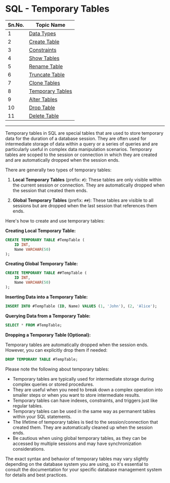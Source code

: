 # SQL - Temporary Tables

| Sn.No. | Topic Name              |
|--------|-------------------------|
| 1      | [Data Types](DataTypes.md)          |
| 2      | [Create Table](CreateTable.md)        |
| 3      | [Constraints](Constraints.md)        |
| 4      | [Show Tables](ShowTables.md)          |
| 5      | [Rename Table](RenameTable.md)        |
| 6      | [Truncate Table](TruncateTable.md)    |
| 7      | [Clone Tables](CloneTables.md)        |
| 8      | [Temporary Tables](TemporaryTables.md)|
| 9      | [Alter Tables](AlterTables.md)        |
| 10     | [Drop Table](DropTable.md)            |
| 11     | [Delete Table](DeleteTable.md)        |
-------

Temporary tables in SQL are special tables that are used to store temporary data for the duration of a database session. They are often used for intermediate storage of data within a query or a series of queries and are particularly useful in complex data manipulation scenarios. Temporary tables are scoped to the session or connection in which they are created and are automatically dropped when the session ends.

There are generally two types of temporary tables:

1. **Local Temporary Tables** (prefix: `#`): These tables are only visible within the current session or connection. They are automatically dropped when the session that created them ends.

2. **Global Temporary Tables** (prefix: `##`): These tables are visible to all sessions but are dropped when the last session that references them ends.

Here's how to create and use temporary tables:

**Creating Local Temporary Table:**

```sql
CREATE TEMPORARY TABLE #TempTable (
    ID INT,
    Name VARCHAR(50)
);
```

**Creating Global Temporary Table:**

```sql
CREATE TEMPORARY TABLE ##TempTable (
    ID INT,
    Name VARCHAR(50)
);
```

**Inserting Data into a Temporary Table:**

```sql
INSERT INTO #TempTable (ID, Name) VALUES (1, 'John'), (2, 'Alice');
```

**Querying Data from a Temporary Table:**

```sql
SELECT * FROM #TempTable;
```

**Dropping a Temporary Table (Optional):**

Temporary tables are automatically dropped when the session ends. However, you can explicitly drop them if needed:

```sql
DROP TEMPORARY TABLE #TempTable;
```

Please note the following about temporary tables:

- Temporary tables are typically used for intermediate storage during complex queries or stored procedures.
- They are useful when you need to break down a complex operation into smaller steps or when you want to store intermediate results.
- Temporary tables can have indexes, constraints, and triggers just like regular tables.
- Temporary tables can be used in the same way as permanent tables within your SQL statements.
- The lifetime of temporary tables is tied to the session/connection that created them. They are automatically cleaned up when the session ends.
- Be cautious when using global temporary tables, as they can be accessed by multiple sessions and may have synchronization considerations.

The exact syntax and behavior of temporary tables may vary slightly depending on the database system you are using, so it's essential to consult the documentation for your specific database management system for details and best practices.
